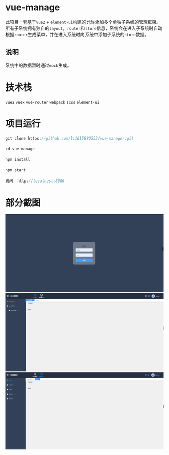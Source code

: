 # vue-manage
此项目一套基于`vue2` + `element-ui`构建的允许添加多个单独子系统的管理框架。所有子系统拥有独自的`layout`，`router`和`store`信息，系统会在进入子系统时自动根据`router`生成菜单，并在进入系统时向系统中添加子系统的`store`数据。

## 说明
系统中的数据暂时通过`mock`生成。
# 技术栈
`vue2` `vuex` `vue-router` `webpack` `scss` `element-ui`

# 项目运行
```js
git clone https://github.com/li1615882553/vue-manager.git

cd vue-manage  

npm install 

npm start

访问: http://localhost:8080
```

# 部分截图
![avatar](./screenshots/login.png)
![avatar](./screenshots/admin.png)
![avatar](./screenshots/content.png)
